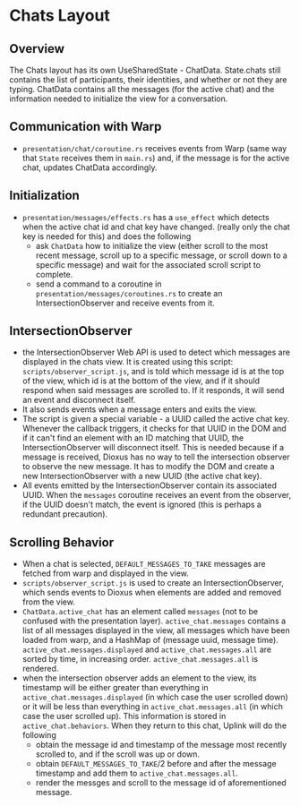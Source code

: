 # Chats Layout

## Overview
The Chats layout has its own UseSharedState - ChatData. State.chats still contains the list of participants, their identities, and whether or not they are typing. ChatData contains all the messages (for the active chat) and the information needed to initialize the view for a conversation. 

## Communication with Warp
- `presentation/chat/coroutine.rs` receives events from Warp (same way that `State` receives them in `main.rs`) and, if the message is for the active chat, updates ChatData accordingly. 

## Initialization
- `presentation/messages/effects.rs` has a `use_effect` which detects when the active chat id and chat key have changed. (really only the chat key is needed for this) and does the following
    - ask `ChatData` how to initialize the view (either scroll to the most recent message, scroll up to a specific message, or scroll down to a specific message) and wait for the associated scroll script to complete. 
    - send a command to a coroutine in `presentation/messages/coroutines.rs` to create an IntersectionObserver and receive events from it. 

## IntersectionObserver
- the IntersectionObserver Web API is used to detect which messages are displayed in the chats view. It is created using this script: `scripts/observer_script.js`, and is told which message id is at the top of the view, which id is at the bottom of the view, and if it should respond when said messages are scrolled to. If it responds, it will send an event and disconnect itself. 
- It also sends events when a message enters and exits the view. 
- The script is given a special variable - a UUID called the active chat key. Whenever the callback triggers, it checks for that UUID in the DOM and if it can't find an element with an ID matching that UUID, the IntersectionObserver will disconnect itself. This is needed because if a message is received, Dioxus has no way to tell the intersection observer to observe the new message. It has to modify the DOM and create a new IntersectionObserver with a new UUID (the active chat key). 
- All events emitted by the IntersectionObserver contain its associated UUID. When the `messages` coroutine receives an event from the observer, if the UUID  doesn't match, the event is ignored (this is perhaps a redundant precaution).

## Scrolling Behavior
- When a chat is selected, `DEFAULT_MESSAGES_TO_TAKE` messages are fetched from warp and displayed in the view. 
- `scripts/observer_script.js` is used to create an IntersectionObserver, which sends events to Dioxus when elements are added and removed from the view. 
- `ChatData.active_chat` has an element called `messages` (not to be confused with the presentation layer). `active_chat.messages` contains a list of all messages displayed in the view, all messages which have been loaded from warp, and a HashMap of (message uuid, message time). `active_chat.messages.displayed` and `active_chat.messages.all` are sorted by time, in increasing order. `active_chat.messages.all` is rendered. 
- when the intersection observer adds an element to the view, its timestamp will be either greater than everything in `active_chat.messages.displayed` (in which case the user scrolled down) or it will be less than everything in `active_chat.messages.all` (in which case the user scrolled up). This information is stored in `active_chat.behaviors`. When they return to this chat, Uplink will do the following
    - obtain the message id and timestamp of the message most recently scrolled to, and if the scroll was up or down. 
    - obtain `DEFAULT_MESSAGES_TO_TAKE`/2 before and after the message timestamp and add them to `active_chat.messages.all`. 
    - render the messges and scroll to the message id of aforementioned message. 